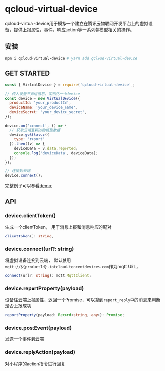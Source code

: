 # qcloud-virtual-device
qcloud-virtual-device用于模拟一个建立在腾讯云物联网开发平台上的虚拟设备，提供上报属性，事件，响应action等一系列物模型相关的操作。

## 安装

```bash
npm i qcloud-virtual-device # yarn add qcloud-virtual-device
```

## GET STARTED

```js
const { VirtualDevice } = require('qcloud-virtual-device');

// 传入设备三元组信息，实例化一个device
const device = new VirtualDevice({
  productId: 'your_productId',
  deviceName: 'your_device_name',
  deviceSecret: 'your_device_secret',
});

device.on('connect', () => {
  // 获取云端最新的物模型数据
  device.getStatus({
    type: 'report'
  }).then((v) => {
    deviceData = v.data.reported;
    console.log('deviceData', deviceData);
  });
});

// 连接到云端
device.connect();
```
完整例子可以参看[demo](./demo/index.js);

## API

### device.clientToken()

生成一个clientToken， 用于消息上报和消息响应的配对
```ts
clientToken(): string;
```

### device.connect(url?: string)

将虚拟设备连接到云端， 默认使用`mqtt://${productId}.iotcloud.tencentdevices.com`作为mqtt URL，
```ts
connect(url?: string): mqtt.MqttClient;
```


### device.reportProperty(payload)

设备往云端上报属性，返回一个Promise，可以拿到`report_reply`中的消息来判断是否上报成功
```ts
reportProperty(payload: Record<string, any>): Promise;
```

### device.postEvent(payload)
发送一个事件到云端
### device.replyAction(payload)

对小程序的action指令进行回复
